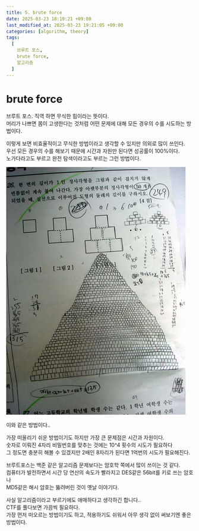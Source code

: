 ```yaml
---
title: 5. brute force
date: 2025-03-23 18:10:21 +09:00
last_modified_at: 2025-03-23 19:21:05 +09:00
categories: [algorithm, theory]
tags:
  [
    브루트 포스,
    brute force,
    알고리즘
  ]
--- 
```

# **brute force**

브루트 포스. 직역 하면 무식한 힘이라는 뜻이다.<br>
머리가 나쁘면 몸이 고생한다는 것처럼 어떤 문제에 대해 모든 경우의 수를 시도하는 방법이다.<br>

이렇게 보면 비효율적이고 무식한 방법이라고 생각할 수 있지만 의외로 많이 쓰인다.<br>
우선 모든 경우의 수를 해보기 때문에 시간과 자원만 된다면 성공률이 100%이다.<br>
노가다라고도 부르고 완전 탐색이라고도 부르는 그런 방법이다.<br>

![image](/assets/img/algorithm/brute_1.PNG)

이와 같은 방법이다..<br>

가장 떠올리기 쉬운 방법이기도 하지만 가장 큰 문제점은 시간과 자원이다.<br>
숫자로 이뤄진 4자리 비밀번호를 맞추는 것에는 10^4 횟수의 시도가 필요하다<br>
그 정도면 충분히 해볼 수 있겠지만 2배인 8자리가 된다면 1억번의 시도가 필요해진다.<br>

브루트포스는 백준 같은 알고리즘 문제보다는 암호학 쪽에서 많이 쓰이는 것 같다.<br>
컴퓨터가 발전하면서 시간 당 연산의 속도가 빨라지고 DES같은 56bit를 키로 쓰는 암호나<br>
MD5같은 해시 암호는 뚫려버린 것이 옛날 이야기다.<br>

사실 알고리즘이라고 부르기에도 애매하다고 생각하긴 합니다..<br>
CTF를 풀다보면 가끔씩 필요하다.<br>
가장 먼저 떠오르는 방법이기도 하고, 적용하기도 쉬워서 아무 생각 없이 써보기엔 좋은 방법이다.<br>

